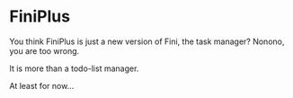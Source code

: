 # FiniPlus

You think FiniPlus is just a new version of Fini, the task manager? Nonono, you are too wrong.

It is more than a todo-list manager.

At least for now...